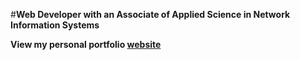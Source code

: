 #**Web Developer with an Associate of Applied Science in Network Information Systems**

**View my personal portfolio [website](https://tjdrz.com)**
